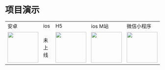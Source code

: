 <h1>项目演示</h1>
<table>
	<tr>
		<td>
			安卓
		</td>
		<td>
			ios
		</td>
		<td>
			H5
		</td>
		<td>
			ios M站
		</td>
		<td>
			微信小程序
		</td>
	</tr>
	<tr>
		<td>
			<img src="https://file.boot.tucci.cc/android.png" height="100" />
		</td>
		<td>
			<p>未上线</p>
		</td>
		<td>
			<img src="https://file.boot.tucci.cc/h5.png" height="100" />
		</td>
		<td>
			<img src="https://file.boot.tucci.cc/ios-webview.png" height="100" />
		</td>
		<td>
			<img src="https://file.boot.tucci.cc/weinxin.jpg" height="100" />
		</td>
	</tr>
</table>